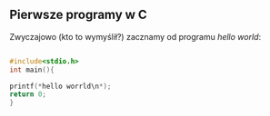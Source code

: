 ## Pierwsze programy w C

Zwyczajowo (kto to wymyślił?) zacznamy od programu
*hello world*:

```c

#include<stdio.h>
int main(){

printf(*hello worrld\n*);
return 0;
}
